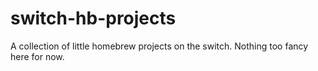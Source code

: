 # switch-hb-projects
A collection of little homebrew projects on the switch. Nothing too fancy here for now.
